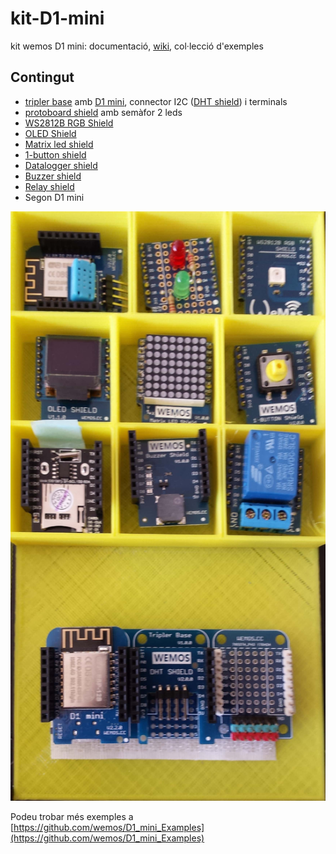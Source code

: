 # kit-D1-mini
kit wemos D1 mini: documentació, [wiki](https://github.com/jorts64/kit-D1-mini/wiki), col·lecció d'exemples

## Contingut
* [tripler base](https://wiki.wemos.cc/products:d1_mini_shields:tripler_base) amb [D1 mini](https://wiki.wemos.cc/products:d1:d1_mini), connector I2C ([DHT shield](https://wiki.wemos.cc/products:d1_mini_shields:dht_shield)) i terminals
* [protoboard shield](https://wiki.wemos.cc/products:d1_mini_shields:protoboard_shield) amb semàfor 2 leds
* [WS2812B RGB Shield](https://wiki.wemos.cc/products:d1_mini_shields:ws2812b_rgb_shield)
* [OLED Shield](https://wiki.wemos.cc/products:d1_mini_shields:oled_shield)
* [Matrix led shield](https://wiki.wemos.cc/products:d1_mini_shields:matrix_led_shield)
* [1-button shield](https://wiki.wemos.cc/products:d1_mini_shields:1-button_shield)
* [Datalogger shield](https://es.aliexpress.com/item/Micro-SD-Wemos-D1-Mini-Data-Logger-Shield-RTC-DS1307-Clock-For-Arduino-Raspberry/32831096592.html)
* [Buzzer shield](https://wiki.wemos.cc/products:d1_mini_shields:buzzer_shield)
* [Relay shield](https://wiki.wemos.cc/products:d1_mini_shields:relay_shield)
* Segon D1 mini

![kit](/docs/kit1.jpg)

Podeu trobar més exemples a [https://github.com/wemos/D1_mini_Examples](https://github.com/wemos/D1_mini_Examples)
